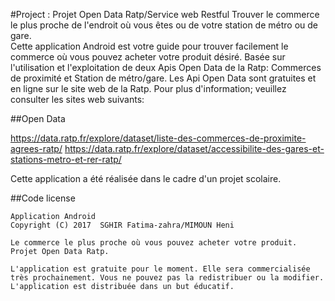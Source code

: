 #Project : Projet Open Data Ratp/Service web Restful
Trouver le commerce le plus proche de l'endroit où vous êtes ou de votre station de métro ou de gare.  
Cette application Android est votre guide pour trouver facilement le commerce où vous pouvez acheter votre produit désiré.
Basée sur l'utilisation et l'exploitation de deux Apis Open Data de la Ratp: Commerces de proximité et Station de métro/gare.
Les Api Open Data sont gratuites et en ligne sur le site web de la Ratp.
Pour plus d'information; veuillez consulter les sites web suivants:

##Open Data

https://data.ratp.fr/explore/dataset/liste-des-commerces-de-proximite-agrees-ratp/
https://data.ratp.fr/explore/dataset/accessibilite-des-gares-et-stations-metro-et-rer-ratp/

Cette application a été réalisée dans le cadre d'un projet scolaire.


##Code license

    Application Android
    Copyright (C) 2017  SGHIR Fatima-zahra/MIMOUN Heni

    Le commerce le plus proche où vous pouvez acheter votre produit. Projet Open Data Ratp.
    
    L'application est gratuite pour le moment. Elle sera commercialisée très prochainement. Vous ne pouvez pas la redistribuer ou la modifier.
    L'application est distribuée dans un but éducatif.
